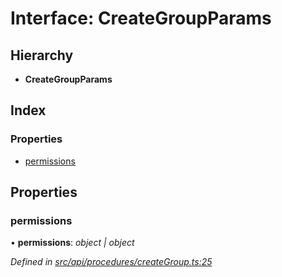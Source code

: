 # Interface: CreateGroupParams

## Hierarchy

* **CreateGroupParams**

## Index

### Properties

* [permissions](creategroupparams.md#permissions)

## Properties

###  permissions

• **permissions**: *object | object*

*Defined in [src/api/procedures/createGroup.ts:25](https://github.com/PolymathNetwork/polymesh-sdk/blob/31a16a34/src/api/procedures/createGroup.ts#L25)*
